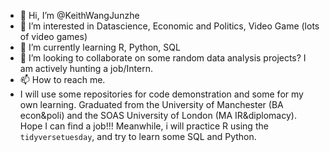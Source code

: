 - 👋 Hi, I’m @KeithWangJunzhe
- 👀 I’m interested in Datascience, Economic and Politics, Video Game (lots of video games)
- 🌱 I’m currently learning R, Python, SQL 
- 💞️ I’m looking to collaborate on some random data analysis projects? I am actively hunting a job/Intern. 
- 📫 How to reach me.
- I will use some repositories for code demonstration and some for my own learning. Graduated from the University of Manchester (BA econ&poli) and the SOAS University of London (MA IR&diplomacy). Hope I can find a job!!! Meanwhile, i will practice R using the `tidyversetuesday`, and try to learn some SQL and Python.

<!---
KeithWangJunzhe/KeithWangJunzhe is a ✨ special ✨ repository because its `README.md` (this file) appears on your GitHub profile.
You can click the Preview link to take a look at your changes.
--->

